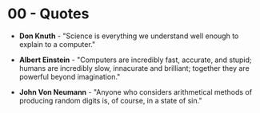 # 00 - Quotes

* **Don Knuth** - "Science is everything we understand well enough to explain to a computer."

* **Albert Einstein** - "Computers are incredibly fast, accurate, and stupid; humans are incredibly slow, innacurate and brilliant; together they are powerful beyond imagination."

* **John Von Neumann** - "Anyone who considers arithmetical methods of producing random digits is, of course, in a state of sin."

